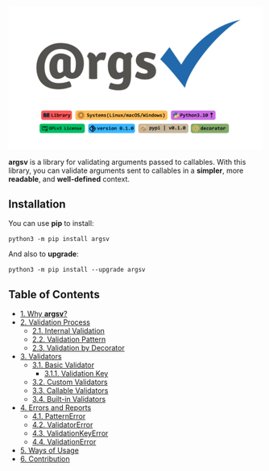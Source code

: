 ![](https://raw.githubusercontent.com/mimseyedi/argsv/master/docs/images/argsv-poster.png)

**argsv** is a library for validating arguments passed to callables. With this library, you can validate arguments sent to callables in a **simpler**, more **readable**, and **well-defined** context.

## Installation
You can use **pip** to install:
```
python3 -m pip install argsv
```
And also to **upgrade**:
```
python3 -m pip install --upgrade argsv
```

## Table of Contents

* [1. Why **argsv**?](#why_argsv)
* [2. Validation Process](#validation_process)
  * [2.1. Internal Validation](#internal_validation)
  * [2.2. Validation Pattern](#validation_pattern)
  * [2.3. Validation by Decorator](#validation_by_decorator)
* [3. Validators](#validators)
  * [3.1. Basic Validator](#basic_validator)
    * [3.1.1. Validation Key](#validation_key)
  * [3.2. Custom Validators](#custom_validators)
  * [3.3. Callable Validators](#callable_validators)
  * [3.4. Built-in Validators](#builtin_validators)
* [4. Errors and Reports](#errors_and_reports)
  * [4.1. PatternError](#pattern_error)
  * [4.2. ValidatorError](#pattern_error)
  * [4.3. ValidationKeyError](#validation_key_error)
  * [4.4. ValidationError](#pattern_error)
* [5. Ways of Usage](#ways_of_usage)
* [6. Contribution](#contribution)